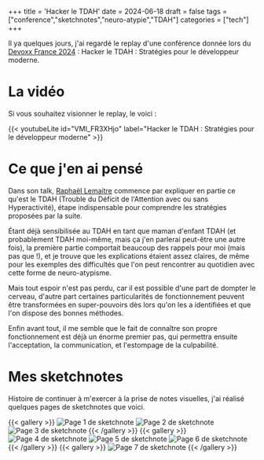 +++
title = 'Hacker le TDAH'
date = 2024-06-18
draft = false
tags = ["conference","sketchnotes","neuro-atypie","TDAH"]
categories = ["tech"]
+++

Il ya quelques jours, j'ai regardé le replay d'une conférence donnée lors du [Devoxx France 2024](https://www.devoxx.fr/) : Hacker le TDAH : Stratégies pour le développeur moderne.  

# La vidéo

Si vous souhaitez visionner le replay, le voici : 

{{< youtubeLite id="VMI_FR3XHjo" label="Hacker le TDAH : Stratégies pour le développeur moderne" >}}  
  

# Ce que j'en ai pensé

Dans son talk, [Raphaël Lemaitre](https://bsky.app/profile/rlemaitre.com) commence par expliquer en partie ce qu'est le TDAH (Trouble du Déficit de l'Attention avec ou sans Hyperactivité), étape indispensable pour comprendre les stratégies proposées par la suite.  

Étant déjà sensibilisée au TDAH en tant que maman d'enfant TDAH (et probablement TDAH moi-même, mais ça j'en parlerai peut-être une autre fois), la première partie comportait beaucoup des rappels pour moi (mais pas que !), et je trouve que les explications étaient assez claires, de même pour les exemples des difficultés que l'on peut rencontrer au quotidien avec cette forme de neuro-atypisme.  

Mais tout espoir n'est pas perdu, car il est possible d'une part de dompter le cerveau, d'autre part certaines particularités de fonctionnement peuvent être transformées en super-pouvoirs dès lors qu'on les a identifiées et que l'on dispose des bonnes méthodes.  

Enfin avant tout, il me semble que le fait de connaître son propre fonctionnement est déjà un énorme premier pas, qui permettra ensuite l'acceptation, la communication, et l'estompage de la culpabilité.

# Mes sketchnotes

Histoire de continuer à m'exercer à la prise de notes visuelles, j'ai réalisé quelques pages de sketchnotes que voici.  

{{< gallery >}}
  <img src="img/sketch_1.jpg" alt="Page 1 de sketchnote" caption="Page 1 de sketchnote" class="grid-w33" />
  <img src="img/sketch_2.jpg" alt="Page 2 de sketchnote" caption="Page 2 de sketchnote" class="grid-w33" />
  <img src="img/sketch_3.jpg" alt="Page 3 de sketchnote" caption="Page 3 de sketchnote" class="grid-w33" />
{{< /gallery >}}
{{< gallery >}}
  <img src="img/sketch_4.jpg" alt="Page 4 de sketchnote" caption="Page 4 de sketchnote" class="grid-w33" />
  <img src="img/sketch_5.jpg" alt="Page 5 de sketchnote" caption="Page 5 de sketchnote" class="grid-w33" />
  <img src="img/sketch_6.jpg" alt="Page 6 de sketchnote" caption="Page 6 de sketchnote" class="grid-w33" />
{{< /gallery >}}
{{< gallery >}}
  <img src="img/sketch_7.jpg" alt="Page 7 de sketchnote" caption="Page 7 de sketchnote" class="grid-w33" />
{{< /gallery >}}  
